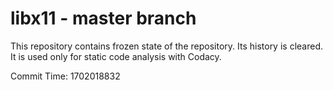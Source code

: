 # libx11 - master branch

This repository contains frozen state of the repository.
Its history is cleared. It is used only for static code
analysis with Codacy.

Commit Time: 1702018832